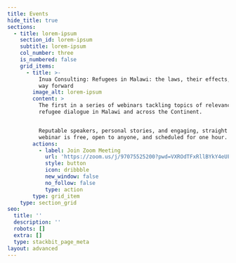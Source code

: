 ```yaml
---
title: Events
hide_title: true
sections:
  - title: lorem-ipsum
    section_id: lorem-ipsum
    subtitle: lorem-ipsum
    col_number: three
    is_numbered: false
    grid_items:
      - title: >-
          Inua Consulting: Refugees in Malawi: the laws, their effects, and the
          way forward
        image_alt: lorem-ipsum
        content: >
          The first in a series of webinars tackling topics of relevance in the
          refugee dialogue in Malawi and across the Continent.


          Reputable speakers, personal stories, and engaging, straight talk. The
          webinar is free, open to anyone, and scheduled for one hour.
        actions:
          - label: Join Zoom Meeting
            url: 'https://zoom.us/j/97075525200?pwd=VXROdTFxRllBYkY4eUFYaTQ2RnExdz09'
            style: button
            icon: dribbble
            new_window: false
            no_follow: false
            type: action
        type: grid_item
    type: section_grid
seo:
  title: ''
  description: ''
  robots: []
  extra: []
  type: stackbit_page_meta
layout: advanced
---
```

